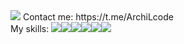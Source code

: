 <img src="https://github.com/user-attachments/assets/a7ee6fa1-bf2e-49d0-9ab8-c575a07b28b1" />
Contact me: https://t.me/ArchiLcode
<br />
My skills:
<img src="https://img.shields.io/badge/javascript-%23323330.svg?style=for-the-badge&logo=javascript&logoColor=%23F7DF1E)" /><img src="https://img.shields.io/badge/vuejs-%2335495e.svg?style=for-the-badge&logo=vuedotjs&logoColor=%234FC08D" /><img src="https://img.shields.io/badge/html5-%23E34F26.svg?style=for-the-badge&logo=html5&logoColor=white" /><img src="https://img.shields.io/badge/css3-%231572B6.svg?style=for-the-badge&logo=css3&logoColor=white" /><img src="https://img.shields.io/badge/SASS-hotpink.svg?style=for-the-badge&logo=SASS&logoColor=white" /><img src="https://img.shields.io/badge/figma-%23F24E1E.svg?style=for-the-badge&logo=figma&logoColor=white" />

